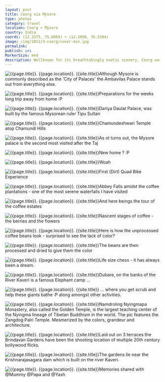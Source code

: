```yaml
---
layout: post
title: Coorg via Mysore
type: photos
category: travel
location: Coorg + Mysore
country: India
coordi: (12.3375, 75.8069) + (12.2958, 76.5394)
image: /img/2012/3-coorg/cover-min.jpg 
permalink: 
publish: yes
MarkerSize: med
description: Wellknown for its breathtakingly exotic scenery, Coorg was also famously called as the "Scotland of India" by the Britishers. It is famous for its Coffee plantations. Since Papa was based in Bangalore, we drove to Coorg via Mysore.
---
```

<!-- http://compressjpeg.com -->
<!-- http://compressimage.toolur.com/ 1024, 400-->
<p class="center"><img src="{{site.baseurl}}/img/2012/3-coorg/cover.jpg" alt="{{page.title}}. {{page.location}}. {{site.title}}" title="{{page.title}}">Although Mysore is commonly described as the 'City of Palaces' the Ambavilas Palace stands out from everything else. </p>

<p class="center"><img src="{{site.baseurl}}/img/2012/3-coorg/1.jpg" alt="{{page.title}}. {{page.location}}. {{site.title}}" title="{{page.title}}">Preparations for the weeks long trip away from home :P</p>

<p class="center"><img src="{{site.baseurl}}/img/2012/3-coorg/2.jpg" alt="{{page.title}}. {{page.location}}. {{site.title}}" title="{{page.title}}">Dariya Daulat Palace, was built by the famous Mysorean ruler Tipu Sultan<p>

<p class="center"><img src="{{site.baseurl}}/img/2012/3-coorg/3.jpg" alt="{{page.title}}. {{page.location}}. {{site.title}}" title="{{page.title}}">Chamundeshwari Temple atop Chamundi Hills
</p>

<p class="center"><img src="{{site.baseurl}}/img/2012/3-coorg/4.jpg" alt="{{page.title}}. {{page.location}}. {{site.title}}" title="{{page.title}}">As ot turns out, the Mysore palace is the second most visited after the Taj</p>

<p class="center"><img src="{{site.baseurl}}/img/2012/3-coorg/5.jpg" alt="{{page.title}}. {{page.location}}. {{site.title}}" title="{{page.title}}">New home ? :P</p>

<p class="center"><img src="{{site.baseurl}}/img/2012/3-coorg/6.jpg" alt="{{page.title}}. {{page.location}}. {{site.title}}" title="{{page.title}}">Woah</p>

<p class="center"><img src="{{site.baseurl}}/img/2012/3-coorg/7.jpg" alt="{{page.title}}. {{page.location}}. {{site.title}}" title="{{page.title}}">First (Dirt) Quad Bike Experience</p>

<p class="center"><img src="{{site.baseurl}}/img/2012/3-coorg/8.jpg" alt="{{page.title}}. {{page.location}}. {{site.title}}" title="{{page.title}}">Abbey Falls amidst the coffee plantations - one of the most serene waterfalls I have visited</p>

<p class="center"><img src="{{site.baseurl}}/img/2012/3-coorg/9.jpg" alt="{{page.title}}. {{page.location}}. {{site.title}}" title="{{page.title}}">And here beings the tour of the coffee estates</p>

<p class="center"><img src="{{site.baseurl}}/img/2012/3-coorg/10.jpg" alt="{{page.title}}. {{page.location}}. {{site.title}}" title="{{page.title}}">Nascent stages of coffee - the berries and the flowers</p>

<p class="center"><img src="{{site.baseurl}}/img/2012/3-coorg/11.jpg" alt="{{page.title}}. {{page.location}}. {{site.title}}" title="{{page.title}}">Here is how the unprocessed coffee beans look - surprised to see the lack of color?</p>

<p class="center"><img src="{{site.baseurl}}/img/2012/3-coorg/12.jpg" alt="{{page.title}}. {{page.location}}. {{site.title}}" title="{{page.title}}">The beans are then processed and dried to give them the color</p>

<p class="center"><img src="{{site.baseurl}}/img/2012/3-coorg/13.jpg" alt="{{page.title}}. {{page.location}}. {{site.title}}" title="{{page.title}}">Life size chess - it has always been a dream.</p>

<p class="center"><img src="{{site.baseurl}}/img/2012/3-coorg/14.jpg" alt="{{page.title}}. {{page.location}}. {{site.title}}" title="{{page.title}}">Dubare, on the banks of the River Kaveri is a famous Elephant camp ... </p>

<p class="center"><img src="{{site.baseurl}}/img/2012/3-coorg/15.jpg" alt="{{page.title}}. {{page.location}}. {{site.title}}" title="{{page.title}}"> ... where you get scrub and help these giants bathe :P along amongst other activities.</p>

<p class="center"><img src="{{site.baseurl}}/img/2012/3-coorg/16.jpg" alt="{{page.title}}. {{page.location}}. {{site.title}}" title="{{page.title}}">Namdroling Nyingmapa Monastery, also called the Golden Temple, is the largest teaching center of the Nyingma lineage of Tibetan Buddhism in the world. The pic features the Zangdog Palri Temple. Mesmerized by the colors, grandeur and architecture.</p>

<p class="center"><img src="{{site.baseurl}}/img/2012/3-coorg/17.jpg" alt="{{page.title}}. {{page.location}}. {{site.title}}" title="{{page.title}}">Laid out on 3 terraces the Brindavan Gardens have been the shooting location of multiple 20th century bollywood flicks.</p>

<p class="center"><img src="{{site.baseurl}}/img/2012/3-coorg/18.jpg" alt="{{page.title}}. {{page.location}}. {{site.title}}" title="{{page.title}}">The gardens lie near  the Krishnarajasagara dam which is built on the river Kaveri.</p>

<p class="center"><img src="{{site.baseurl}}/img/2012/3-coorg/19.jpg" alt="{{page.title}}. {{page.location}}. {{site.title}}" title="{{page.title}}">Memories shared with @Mummy @Papa and @Yash</p>
